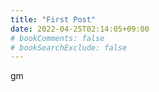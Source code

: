 ```yaml
---
title: "First Post"
date: 2022-04-25T02:14:05+09:00
# bookComments: false
# bookSearchExclude: false
---
```


gm